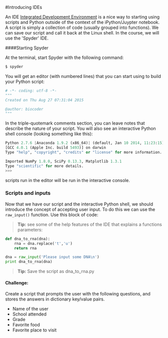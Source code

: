 #Introducing IDEs

An IDE [Integrated Development Environment](https://en.wikipedia.org/wiki/Integrated_development_environment) is a nice way to starting using scripts and Python outside of the context of the iPython/Juypter notebook. A script is simply a collection of code (usually grouped into functions). We can save our script and call it back at the Linux shell. In the course, we will use the 'Spyder' IDE. 

####Starting Spyder

At the terminal, start Spyder with the following command:

```bash
$ spyder
```

You will get an editor (with numbered lines) that you can start using to build your Python script:

```python
# -*- coding: utf-8 -*-
"""
Created on Thu Aug 27 07:31:04 2015

@author: biocoder
"""
```

In the triple-quotemark comments section, you can leave notes that describe the nature of your script. You will also see an interactive Python shell console (looking something like this): 

```python
Python 2.7.6 |Anaconda 1.9.2 (x86_64)| (default, Jan 10 2014, 11:23:15) 
[GCC 4.0.1 (Apple Inc. build 5493)] on darwin
Type "help", "copyright", "credits" or "license" for more information.

Imported NumPy 1.8.0, SciPy 0.13.3, Matplotlib 1.3.1
Type "scientific" for more details.
>>> 
```
scripts run in the editor will be run in the interactive console.

### Scripts and inputs

Now that we have our script and the interactive Python shell, we should introduce the concept of accepting user input. To do this we can use the ``raw_input()`` function. Use this block of code:
>**Tip:** see some of the help features of the IDE that explains a functions parameters:

```python
def dna_to_rna(dna):
    rna = dna.replace('t','u')
    return rna

dna = raw_input('Please input some DNA\n')
print dna_to_rna(dna)
```

>**Tip:** Save the script as dna_to_rna.py

#### Challenge:
Create a script that prompts the user with the following questions, and stores the answers in dictionary key/value pairs. 

* Name of the user
* School attended
* Grade
* Favorite food
* Favorite place to visit 